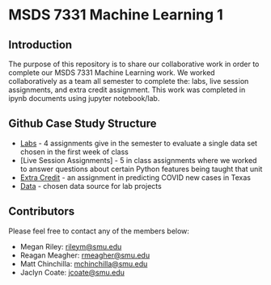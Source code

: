 # MSDS 7331 Machine Learning 1

## Introduction
The purpose of this repository is to share our collaborative work in order to complete our MSDS 7331 Machine Learning work. We worked collaboratively as a team all semester to complete the: labs, live session assignments, and extra credit assignment. This work was completed in ipynb documents using jupyter notebook/lab. 

## Github Case Study Structure
* [Labs] - 4 assignments give in the semester to evaluate a single data set chosen in the first week of class
* [Live Session Assignments] - 5 in class assignments where we worked to answer questions about certain Python features being taught that unit
* [Extra Credit] - an assignment in predicting COVID new cases in Texas
* [Data] - chosen data source for lab projects

## Contributors
Please feel free to contact any of the members below: 
 - Megan Riley: rileym@smu.edu
 - Reagan Meagher: rmeagher@smu.edu
 - Matt Chinchilla: mchinchilla@smu.edu
 - Jaclyn Coate: jcoate@smu.edu 
 
 [Labs]: <>
 [In Class Assignments]: <>
 [Extra Credit]: <>
 [Data]: <>

